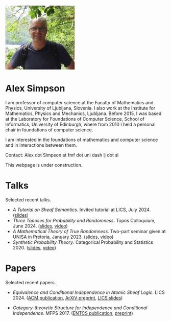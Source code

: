 ![Picture](small-pic.jpeg)

# Alex Simpson

I am professor of computer science at the Faculty of Mathematics and Physics, University of Ljubljana, Slovenia.  I also work at the Institute for Mathematics, Physics and Mechanics, Ljubljana. 
Before 2015, I was based at the Laboratory for Foundations of Computer Science, School of Informatics, University of Edinburgh, where from 2010 I held a personal chair in foundations of computer science.

I am interested in the foundations of mathematics and computer science and in interactions between them.

Contact: Alex dot Simpson at fmf dot uni dash lj dot si

This webpage is under construction.

# Talks

Selected recent talks.

- *A Tutorial on Sheaf Semantics*. Invited tutorial at LICS, July  2024. ([slides](Talks/TutorialOnSheafSemantics.pdf))
- *Three Toposes for  Probability and Randomness*. Topos Colloquium, June 2024. ([slides](Talks/ThreeToposes.pdf), [video](https://www.youtube.com/watch?v=Y1RkPhwJ0Mo))
- *A Mathematical Theory of True Randomness*. Two-part seminar given at UNISA in Pretoria, January 2023.  ([slides](Talks/Pretoria23.pdf), [video](https://www.youtube.com/watch?v=NEqHOtl3-I0))
- *Synthetic Probability Theory*. Categorical Probability and Statistics 2020. ([slides](Talks/synthProbThry.pdf), [video](https://www.youtube.com/watch?v=XtsBsLM9ofk))

# Papers

Selected recent papers.

- *Equivalence and Conditional Independence in Atomic Sheaf Logic*. LICS 2024. ([ACM publication](https://dl.acm.org/doi/10.1145/3661814.3662132), [ArXiV preprint](https://arxiv.org/abs/2405.11073), [LICS slides](Talks/lics2024Simpson.pdf))

- *Category-theoretic Structure for Independence and Conditional Independence*. MFPS 2017. ([ENTCS publication](https://doi.org/10.1016/j.entcs.2018.03.028), [preprint](Papers/conditional-independence.pdf))


